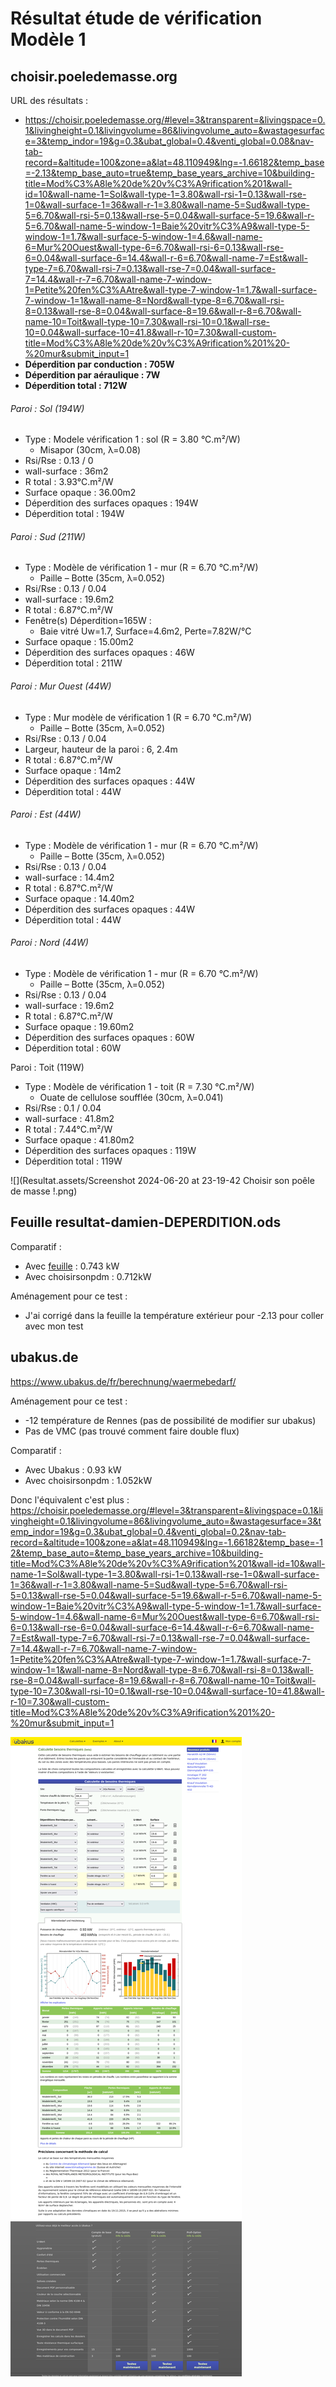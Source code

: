 # Résultat étude de vérification Modèle 1

## choisir.poeledemasse.org

URL des résultats : 

* https://choisir.poeledemasse.org/#level=3&transparent=&livingspace=0.1&livingheight=0.1&livingvolume=86&livingvolume_auto=&wastagesurface=3&temp_indor=19&g=0.3&ubat_global=0.4&venti_global=0.08&nav-tab-record=&altitude=100&zone=a&lat=48.110949&lng=-1.66182&temp_base=-2.13&temp_base_auto=true&temp_base_years_archive=10&building-title=Mod%C3%A8le%20de%20v%C3%A9rification%201&wall-id=10&wall-name-1=Sol&wall-type-1=3.80&wall-rsi-1=0.13&wall-rse-1=0&wall-surface-1=36&wall-r-1=3.80&wall-name-5=Sud&wall-type-5=6.70&wall-rsi-5=0.13&wall-rse-5=0.04&wall-surface-5=19.6&wall-r-5=6.70&wall-name-5-window-1=Baie%20vitr%C3%A9&wall-type-5-window-1=1.7&wall-surface-5-window-1=4.6&wall-name-6=Mur%20Ouest&wall-type-6=6.70&wall-rsi-6=0.13&wall-rse-6=0.04&wall-surface-6=14.4&wall-r-6=6.70&wall-name-7=Est&wall-type-7=6.70&wall-rsi-7=0.13&wall-rse-7=0.04&wall-surface-7=14.4&wall-r-7=6.70&wall-name-7-window-1=Petite%20fen%C3%AAtre&wall-type-7-window-1=1.7&wall-surface-7-window-1=1&wall-name-8=Nord&wall-type-8=6.70&wall-rsi-8=0.13&wall-rse-8=0.04&wall-surface-8=19.6&wall-r-8=6.70&wall-name-10=Toit&wall-type-10=7.30&wall-rsi-10=0.1&wall-rse-10=0.04&wall-surface-10=41.8&wall-r-10=7.30&wall-custom-title=Mod%C3%A8le%20de%20v%C3%A9rification%201%20-%20mur&submit_input=1
* **Déperdition par conduction : 705W**
* **Déperdition par aéraulique : 7W**
* **Déperdition total : **712W****

###### Paroi : Sol (194W)

- Type : Modele vérification 1 : sol (R = 3.80 °C.m²/W)
  - Misapor (30cm, λ=0.08)
- Rsi/Rse : 0.13 /  0
- wall-surface : 36m2
- R total : 3.93°C.m²/W
- Surface opaque : 36.00m2
- Déperdition des surfaces opaques : 194W
- Déperdition total : 194W

###### Paroi : Sud (211W)

- Type  : Modèle de vérification 1 - mur (R = 6.70 °C.m²/W)
  - Paille – Botte (35cm, λ=0.052)
- Rsi/Rse : 0.13 /  0.04
- wall-surface : 19.6m2
- R total : 6.87°C.m²/W
- Fenêtre(s) Déperdition=165W : 
  - Baie vitré  Uw=1.7, Surface=4.6m2, Perte=7.82W/°C
- Surface opaque : 15.00m2
- Déperdition des surfaces opaques : 46W
- Déperdition total : 211W

###### Paroi : Mur Ouest (44W)

- Type  : Mur modèle de vérification 1 (R = 6.70 °C.m²/W)
  - Paille – Botte (35cm, λ=0.052)
- Rsi/Rse : 0.13 /  0.04
- Largeur, hauteur de la paroi : 6, 2.4m
- R total : 6.87°C.m²/W
- Surface opaque : 14m2
- Déperdition des surfaces opaques : 44W
- Déperdition total : 44W

###### Paroi : Est (44W)

- Type  : Modèle de vérification 1 - mur (R = 6.70 °C.m²/W)
  - Paille – Botte (35cm, λ=0.052)
- Rsi/Rse : 0.13 /  0.04
- wall-surface : 14.4m2
- R total : 6.87°C.m²/W
- Surface opaque : 14.40m2
- Déperdition des surfaces opaques : 44W
- Déperdition total : 44W

###### Paroi : Nord (44W)

- Type  : Modèle de vérification 1 - mur (R = 6.70 °C.m²/W)
  - Paille – Botte (35cm, λ=0.052)
- Rsi/Rse : 0.13 /  0.04
- wall-surface : 19.6m2
- R total : 6.87°C.m²/W
- Surface opaque : 19.60m2
- Déperdition des surfaces opaques : 60W
- Déperdition total : 60W

Paroi : Toit (119W)

- Type  : Modèle de vérification 1 - toit (R = 7.30 °C.m²/W)
  - Ouate de cellulose soufflée (30cm, λ=0.041)
- Rsi/Rse : 0.1 /  0.04
- wall-surface : 41.8m2
- R total : 7.44°C.m²/W
- Surface opaque : 41.80m2
- Déperdition des surfaces opaques : 119W
- Déperdition total : 119W

![](Resultat.assets/Screenshot 2024-06-20 at 23-19-42 Choisir son poêle de masse !.png)

## Feuille resultat-damien-DEPERDITION.ods

Comparatif : 

* Avec [feuille](resultat-damien-DEPERDITION.ods) : 0.743 kW
* Avec choisirsonpdm : 0.712kW

Aménagement pour ce test :

* J'ai corrigé dans la feuille la température extérieur pour -2.13 pour coller avec mon test

## ubakus.de

https://www.ubakus.de/fr/berechnung/waermebedarf/

Aménagement pour ce test :

* -12 température de Rennes (pas de possibilité de modifier sur ubakus)
* Pas de VMC (pas trouvé comment faire double flux)

Comparatif : 

* Avec Ubakus : 0.93 kW
* Avec choisirsonpdm : 1.052kW 

Donc l'équivalent c'est plus : https://choisir.poeledemasse.org/#level=3&transparent=&livingspace=0.1&livingheight=0.1&livingvolume=86&livingvolume_auto=&wastagesurface=3&temp_indor=19&g=0.3&ubat_global=0.4&venti_global=0.2&nav-tab-record=&altitude=100&zone=a&lat=48.110949&lng=-1.66182&temp_base=-12&temp_base_auto=&temp_base_years_archive=10&building-title=Mod%C3%A8le%20de%20v%C3%A9rification%201&wall-id=10&wall-name-1=Sol&wall-type-1=3.80&wall-rsi-1=0.13&wall-rse-1=0&wall-surface-1=36&wall-r-1=3.80&wall-name-5=Sud&wall-type-5=6.70&wall-rsi-5=0.13&wall-rse-5=0.04&wall-surface-5=19.6&wall-r-5=6.70&wall-name-5-window-1=Baie%20vitr%C3%A9&wall-type-5-window-1=1.7&wall-surface-5-window-1=4.6&wall-name-6=Mur%20Ouest&wall-type-6=6.70&wall-rsi-6=0.13&wall-rse-6=0.04&wall-surface-6=14.4&wall-r-6=6.70&wall-name-7=Est&wall-type-7=6.70&wall-rsi-7=0.13&wall-rse-7=0.04&wall-surface-7=14.4&wall-r-7=6.70&wall-name-7-window-1=Petite%20fen%C3%AAtre&wall-type-7-window-1=1.7&wall-surface-7-window-1=1&wall-name-8=Nord&wall-type-8=6.70&wall-rsi-8=0.13&wall-rse-8=0.04&wall-surface-8=19.6&wall-r-8=6.70&wall-name-10=Toit&wall-type-10=7.30&wall-rsi-10=0.1&wall-rse-10=0.04&wall-surface-10=41.8&wall-r-10=7.30&wall-custom-title=Mod%C3%A8le%20de%20v%C3%A9rification%201%20-%20mur&submit_input=1

![](Resultat.assets/ubakus-1bis.png)